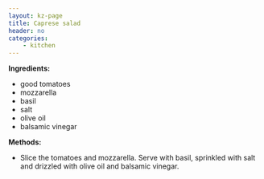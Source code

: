 ```yaml
---
layout: kz-page
title: Caprese salad
header: no
categories:
    - kitchen
---
```


**Ingredients:**

* good tomatoes
* mozzarella
* basil
<nbsp></nbsp>
* salt
* olive oil
* balsamic vinegar


**Methods:**

* Slice the tomatoes and mozzarella. Serve with basil, sprinkled with salt and drizzled with olive oil and balsamic vinegar.
